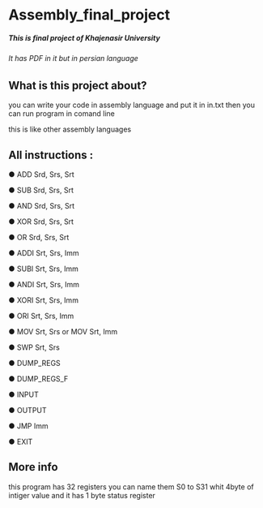 # Assembly_final_project
##### This is final project of Khajenasir University 
###### It has PDF in it but in persian language 

## What is this project about?
you can write your code in assembly language and put it in in.txt
then you can run program in comand line 

this is like other assembly languages 


## All instructions :

● ADD Srd, Srs, Srt

● SUB Srd, Srs, Srt

● AND Srd, Srs, Srt

● XOR Srd, Srs, Srt

● OR Srd, Srs, Srt

● ADDI Srt, Srs, Imm

● SUBI Srt, Srs, Imm

● ANDI Srt, Srs, Imm

● XORI Srt, Srs, Imm

● ORI Srt, Srs, Imm

● MOV Srt, Srs or MOV Srt, Imm

● SWP Srt, Srs

● DUMP_REGS

● DUMP_REGS_F

● INPUT

● OUTPUT

● JMP Imm

● EXIT

## More info
this program has 32 registers you can name them S0 to S31
whit 4byte of intiger value
and it has 1 byte status register 

